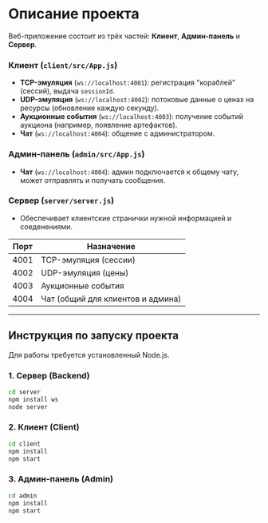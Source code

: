 # Описание проекта

Веб-приложение состоит из трёх частей: **Клиент**, **Админ-панель** и **Сервер**.

### Клиент (`client/src/App.js`)

- **TCP-эмуляция** (`ws://localhost:4001`): регистрация "кораблей" (сессий), выдача `sessionId`.
- **UDP-эмуляция** (`ws://localhost:4002`): потоковые данные о ценах на ресурсы (обновление каждую секунду).
- **Аукционные события** (`ws://localhost:4003`): получение событий аукциона (например, появление артефактов).
- **Чат** (`ws://localhost:4004`): общение с администратором.

### Админ-панель (`admin/src/App.js`)

- **Чат** (`ws://localhost:4004`): админ подключается к общему чату, может отправлять и получать сообщения.

### Сервер (`server/server.js`)

- Обеспечивает клиентские странички нужной информацией и соеденениями.

| Порт  | Назначение                                 |
|-------|--------------------------------------------|
| 4001  | TCP-эмуляция (сессии)                      |
| 4002  | UDP-эмуляция (цены)                        |
| 4003  | Аукционные события                         |
| 4004  | Чат (общий для клиентов и админа)          |

---

## Инструкция по запуску проекта

Для работы требуется установленный Node.js.

### 1. Сервер (Backend)

```bash
cd server
npm install ws
node server
```

### 2. Клиент (Client)

```bash
cd client
npm install
npm start
```

### 3. Админ-панель (Admin)

```bash
cd admin
npm install
npm start
```
